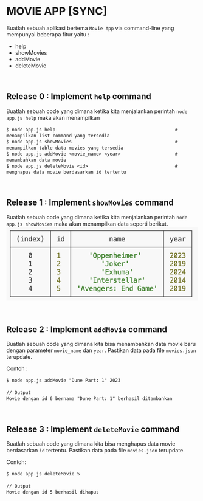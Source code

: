 # MOVIE APP [SYNC]

Buatlah sebuah aplikasi bertema `Movie App` via command-line yang mempunyai beberapa fitur yaitu : 
  - help            
  - showMovies      
  - addMovie        
  - deleteMovie     
  
<br>

## Release 0 : Implement `help` command

Buatlah sebuah code yang dimana ketika kita menjalankan perintah `node app.js help` maka akan menampilkan

```shell
$ node app.js help                                            # menampilkan list command yang tersedia
$ node app.js showMovies                                      # menampilkan table data movies yang tersedia 
$ node app.js addMovie <movie_name> <year>                    # menambahkan data movie
$ node app.js deleteMovie <id>                                # menghapus data movie berdasarkan id tertentu
```

<br>

## Release 1 : Implement `showMovies` command

Buatlah sebuah code yang dimana ketika kita menjalankan perintah `node app.js showMovies` maka akan menampilkan data seperti berikut.
![img-table-movies](./assets/tableMovies.png)

<br>

## Release 2 : Implement `addMovie` command

Buatlah sebuah code yang dimana kita bisa menambahkan data movie baru dengan parameter `movie_name` dan `year`.
Pastikan data pada file `movies.json` terupdate.

Contoh : 
```shell
$ node app.js addMovie "Dune Part: 1" 2023

// Output
Movie dengan id 6 bernama "Dune Part: 1" berhasil ditambahkan
```

<br>

## Release 3 : Implement `deleteMovie` command

Buatlah sebuah code yang dimana kita bisa menghapus data movie berdasarkan `id` tertentu.
Pastikan data pada file `movies.json` terupdate.

Contoh: 
```shell
$ node app.js deleteMovie 5

// Output
Movie dengan id 5 berhasil dihapus
```

